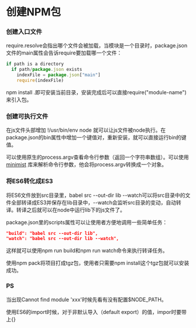 # 创建NPM包

### 创建入口文件

require.resolve会指出哪个文件会被加载，当模块是一个目录时，package.json文件的main属性会告诉require要加载哪一个文件：

```javascript
if path is a directory
  if path/package.json exists
    indexFile = package.json["main"]
    require(indexFile)
```

npm install .即可安装当前目录，安装完成后可以直接require("module-name")来引入包。

### 创建可执行文件

在js文件头部增加 !/usr/bin/env node 就可以让js文件被node执行。在package.json的bin属性中增加一个键值对，重新安装，就可以直接运行bin的键值。

可以使用原生的process.argv查看命令行参数（返回一个字符串数组）。可以使用 [minimist](https://github.com/substack/minimist) 库来解析命令行参数，他会将process.argv转换成一个对象。

### 将ES6转化成ES3

将ES6文件放到src目录里，babel src \--out-dir lib \--watch可以将src目录中的文件全部转译成ES3并保存在lib目录中，\--watch会监听src目录的变动，自动转译。转译之后就可以在node中运行lib下的js文件了。

package.json里的scripts属性可以让使用者方便地调用一些简单任务：

```json
"build": "babel src --out-dir lib",
"watch": "babel src --out-dir lib --watch",
```

这样就可以使用npm run build和npm run watch命令来执行转译任务。

使用npm pack将项目打成tgz包，使用者只需要npm install这个tgz包就可以安装成功。

### PS

当出现Cannot find module 'xxx'时候先看有没有配置$NODE_PATH。

使用ES6的import时候，对于非默认导入（default export）的值，impor时要带上{}
